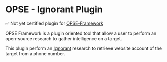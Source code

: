 # OPSE - Ignorant Plugin

✅ Not yet certified plugin for [OPSE-Framework](https://github.com/OPSE-Developers/OPSE-Framework)

OPSE Framework is a plugin oriented tool that allow a user to perform an open-source research to gather intelligence on a target.

This plugin perform an [Ignorant](https://github.com/megadose/ignorant) research to retrieve website account of the target from a phone number.
